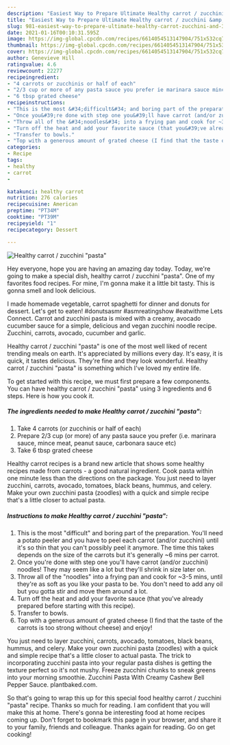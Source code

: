 ```yaml
---
description: "Easiest Way to Prepare Ultimate Healthy carrot / zucchini &amp;#34;pasta&amp;#34;"
title: "Easiest Way to Prepare Ultimate Healthy carrot / zucchini &amp;#34;pasta&amp;#34;"
slug: 981-easiest-way-to-prepare-ultimate-healthy-carrot-zucchini-and-34-pasta-and-34
date: 2021-01-16T00:10:31.595Z
image: https://img-global.cpcdn.com/recipes/6614054513147904/751x532cq70/healthy-carrot-zucchini-pasta-recipe-main-photo.jpg
thumbnail: https://img-global.cpcdn.com/recipes/6614054513147904/751x532cq70/healthy-carrot-zucchini-pasta-recipe-main-photo.jpg
cover: https://img-global.cpcdn.com/recipes/6614054513147904/751x532cq70/healthy-carrot-zucchini-pasta-recipe-main-photo.jpg
author: Genevieve Hill
ratingvalue: 4.6
reviewcount: 22277
recipeingredient:
- "4 carrots or zucchinis or half of each"
- "2/3 cup or more of any pasta sauce you prefer ie marinara sauce mince meat peanut sauce carbonara sauce etc"
- "6 tbsp grated cheese"
recipeinstructions:
- "This is the most &#34;difficult&#34; and boring part of the preparation. You&#39;ll need a potato peeler and you have to peel each carrot (and/or zucchini) until it&#39;s so thin that you can&#39;t possibly peel it anymore. The time this takes depends on the size of the carrots but it&#39;s generally ~6 mins per carrot."
- "Once you&#39;re done with step one you&#39;ll have carrot (and/or zucchini) noodles! They may seem like a lot but they&#39;ll shrink in size later on."
- "Throw all of the &#34;noodles&#34; into a frying pan and cook for ~3-5 mins, until they&#39;re as soft as you like your pasta to be. You don&#39;t need to add any oil but you gotta stir and move them around a lot."
- "Turn off the heat and add your favorite sauce (that you&#39;ve already prepared before starting with this recipe)."
- "Transfer to bowls."
- "Top with a generous amount of grated cheese (I find that the taste of the carrots is too strong without cheese) and enjoy!"
categories:
- Recipe
tags:
- healthy
- carrot
- 

katakunci: healthy carrot  
nutrition: 276 calories
recipecuisine: American
preptime: "PT34M"
cooktime: "PT39M"
recipeyield: "1"
recipecategory: Dessert

---
```



![Healthy carrot / zucchini &#34;pasta&#34;](https://img-global.cpcdn.com/recipes/6614054513147904/751x532cq70/healthy-carrot-zucchini-pasta-recipe-main-photo.jpg)

Hey everyone, hope you are having an amazing day today. Today, we're going to make a special dish, healthy carrot / zucchini &#34;pasta&#34;. One of my favorites food recipes. For mine, I'm gonna make it a little bit tasty. This is gonna smell and look delicious.

I made homemade vegetable, carrot spaghetti for dinner and donuts for dessert. Let&#39;s get to eaten! #donutsasmr #asmreatingshow #eatwithme Lets Connect. Carrot and zucchini pasta is mixed with a creamy, avocado cucumber sauce for a simple, delicious and vegan zucchini noodle recipe. Zucchini, carrots, avocado, cucumber and garlic.

Healthy carrot / zucchini &#34;pasta&#34; is one of the most well liked of recent trending meals on earth. It's appreciated by millions every day. It's easy, it is quick, it tastes delicious. They're fine and they look wonderful. Healthy carrot / zucchini &#34;pasta&#34; is something which I've loved my entire life.


To get started with this recipe, we must first prepare a few components. You can have healthy carrot / zucchini &#34;pasta&#34; using 3 ingredients and 6 steps. Here is how you cook it.

<!--inarticleads1-->

##### The ingredients needed to make Healthy carrot / zucchini &#34;pasta&#34;:

1. Take 4 carrots (or zucchinis or half of each)
1. Prepare 2/3 cup (or more) of any pasta sauce you prefer (i.e. marinara sauce, mince meat, peanut sauce, carbonara sauce etc)
1. Take 6 tbsp grated cheese


Healthy carrot recipes is a brand new article that shows some healthy recipes made from carrots - a good natural ingredient. Cook pasta within one minute less than the directions on the package. You just need to layer zucchini, carrots, avocado, tomatoes, black beans, hummus, and celery. Make your own zucchini pasta (zoodles) with a quick and simple recipe that&#39;s a little closer to actual pasta. 

<!--inarticleads2-->

##### Instructions to make Healthy carrot / zucchini &#34;pasta&#34;:

1. This is the most &#34;difficult&#34; and boring part of the preparation. You&#39;ll need a potato peeler and you have to peel each carrot (and/or zucchini) until it&#39;s so thin that you can&#39;t possibly peel it anymore. The time this takes depends on the size of the carrots but it&#39;s generally ~6 mins per carrot.
1. Once you&#39;re done with step one you&#39;ll have carrot (and/or zucchini) noodles! They may seem like a lot but they&#39;ll shrink in size later on.
1. Throw all of the &#34;noodles&#34; into a frying pan and cook for ~3-5 mins, until they&#39;re as soft as you like your pasta to be. You don&#39;t need to add any oil but you gotta stir and move them around a lot.
1. Turn off the heat and add your favorite sauce (that you&#39;ve already prepared before starting with this recipe).
1. Transfer to bowls.
1. Top with a generous amount of grated cheese (I find that the taste of the carrots is too strong without cheese) and enjoy!


You just need to layer zucchini, carrots, avocado, tomatoes, black beans, hummus, and celery. Make your own zucchini pasta (zoodles) with a quick and simple recipe that&#39;s a little closer to actual pasta. The trick to incorporating zucchini pasta into your regular pasta dishes is getting the texture perfect so it&#39;s not mushy. Freeze zucchini chunks to sneak greens into your morning smoothie. Zucchini Pasta With Creamy Cashew Bell Pepper Sauce. plantbaked.com. 

So that's going to wrap this up for this special food healthy carrot / zucchini &#34;pasta&#34; recipe. Thanks so much for reading. I am confident that you will make this at home. There's gonna be interesting food at home recipes coming up. Don't forget to bookmark this page in your browser, and share it to your family, friends and colleague. Thanks again for reading. Go on get cooking!
